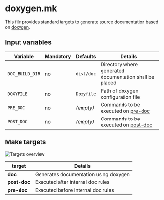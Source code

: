 # doxygen.mk

This file provides standard targets to generate source documentation based on [doxygen](https://www.doxygen.nl/index.html).

## Input variables

| Variable        | Mandatory | Defaults   | Details                                                 |
|-----------------|-----------|------------|---------------------------------------------------------|
| `DOC_BUILD_DIR` | no        | `dist/doc` | Directory where generated documentation shall be placed |
| `DOXYFILE`      | no        | `Doxyfile` | Path of doxygen configuration file                      |
| `PRE_DOC`       | no        | _(empty)_  | Commands to be executed on [pre-doc](#pre-doc)   |
| `POST_DOC`      | no        | _(empty)_  | Commands to be executed on [post-doc](#post-doc) |

## Make targets

![Targets overview](doxygen_mk_targets.png)

| target                              | Details                               |
|-------------------------------------|---------------------------------------|
| <a name="doc"></a> **doc**          | Generates documentation using doxygen |
| <a name="post-doc"></a>**post-doc** | Executed after internal doc rules     |
| <a name="pre-doc"></a>**pre-doc**   | Executed before internal doc rules    |
